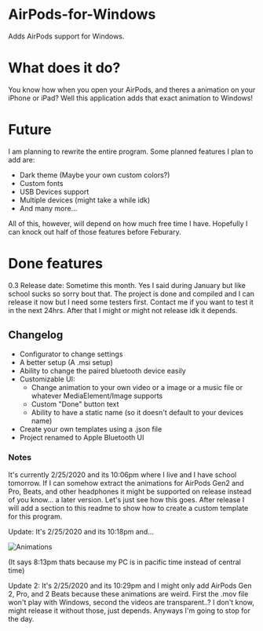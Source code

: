 # AirPods-for-Windows
Adds AirPods support for Windows.

# What does it do?
You know how when you open your AirPods, and theres a animation on your iPhone or iPad? Well this application adds that exact animation to Windows!

# Future
I am planning to rewrite the entire program. Some planned features I plan to add are:
- Dark theme (Maybe your own custom colors?)
- Custom fonts
- USB Devices support
- Multiple devices (might take a while idk)
- And many more...

All of this, however, will depend on how much free time I have. Hopefully I can knock out half of those features before Feburary.

# Done features
0.3 Release date: Sometime this month. Yes I said during January but like school sucks so sorry bout that. The project is done and compiled and I can release it now but I need some testers first. Contact me if you want to test it in the next 24hrs. After that I might or might not release idk it depends.

## Changelog
- Configurator to change settings
- A better setup (A .msi setup)
- Ability to change the paired bluetooth device easily
- Customizable UI:
  - Change animation to your own video or a image or a music file or whatever MediaElement/Image supports
  - Custom "Done" button text
  - Ability to have a static name (so it doesn't default to your devices name)
 - Create your own templates using a .json file
- Project renamed to Apple Bluetooth UI

### Notes
It's currently 2/25/2020 and its 10:06pm where I live and I have school tomorrow. If I can somehow extract the animations for AirPods Gen2 and Pro, Beats, and other headphones it might be supported on release instead of you know... a later version. Let's just see how this goes. After release I will add a section to this readme to show how to create a custom template for this program.

Update: It's 2/25/2020 and its 10:18pm and...

![Animations](https://i.imgur.com/5qkukkO.png)

(It says 8:13pm thats because my PC is in pacific time instead of central time)

Update 2: It's 2/25/2020 and its 10:29pm and I might only add AirPods Gen 2, Pro, and 2 Beats because these animations are weird. First the .mov file won't play with Windows, second the videos are transparent..? I don't know, might release it without those, just depends. Anyways I'm going to stop for the day.
